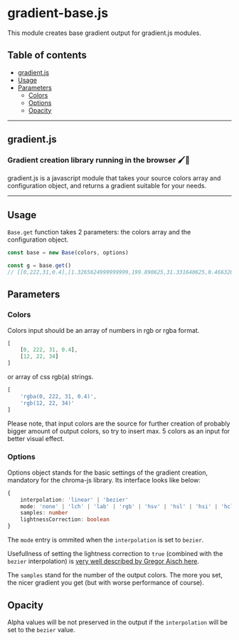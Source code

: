 # gradient-base.js

This module creates base gradient output for gradient.js modules.

## Table of contents
* [gradient.js](#gradient.js)
* [Usage](#usage)
* [Parameters](#parameters)
    * [Colors](#colors)
    * [Options](#options)
    * [Opacity](#opacity)

---
## gradient.js
### Gradient creation library running in the browser 🖌🌈

gradient.js is a javascript module that takes your source colors array and configuration object, and returns a gradient suitable for your needs.

---
## Usage
`Base.get` function takes 2 parameters: the colors array and the configuration object.
```javascript
const base = new Base(colors, options)

const g = base.get()
// [[0,222,31,0.4],[1.3265624999999999,199.890625,31.331640625,0.466328125], (...)]
```

## Parameters
### Colors
Colors input should be an array of numbers in rgb or rgba format.

```javascript
[
    [0, 222, 31, 0.4],
    [12, 22, 34]
]
```

or array of css rgb(a) strings.

```javascript
[
    'rgba(0, 222, 31, 0.4)',
    'rgb(12, 22, 34)'
]
```

Please note, that input colors are the source for further creation of probably bigger amount of output colors, so try to insert max. 5 colors as an input for better visual effect.

### Options

Options object stands for the basic settings of the gradient creation, mandatory for the chroma-js library. Its interface looks like below:

```typescript
{
    interpolation: 'linear' | 'bezier'
    mode: 'none' | 'lch' | 'lab' | 'rgb' | 'hsv' | 'hsl' | 'hsi' | 'hcl'
    samples: number
    lightnessCorrection: boolean
}
```
The `mode` entry is ommited when the `interpolation` is set to `bezier`.

Usefullness of setting the lightness correction to `true` (combined with the `bezier` interpolation) is [very well described by Gregor Aisch here](https://www.vis4.net/blog/2013/09/mastering-multi-hued-color-scales/).

The `samples` stand for the number of the output colors. The more you set, the nicer gradient you get (but with worse performance of course).

## Opacity
Alpha values will be not preserved in the output if the `interpolation` will be set to the `bezier` value.